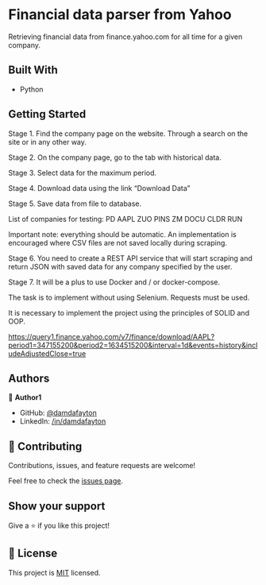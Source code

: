 # Financial data parser from Yahoo

Retrieving financial data from finance.yahoo.com for all time for a given company.


## Built With

- Python


## Getting Started

Stage 1. Find the company page on the website. Through a search on the site or in any other way.

Stage 2. On the company page, go to the tab with historical data.

Stage 3. Select data for the maximum period.

Stage 4. Download data using the link “Download Data”

Stage 5. Save data from file to database.

List of companies for testing:
PD
AAPL
ZUO
PINS
ZM
DOCU
CLDR
RUN

Important note: everything should be automatic.
An implementation is encouraged where CSV files are not saved locally during scraping.

Stage 6. You need to create a REST API service that will start scraping and return JSON with saved data for any company specified by the user.

Stage 7. It will be a plus to use Docker and / or docker-compose.

The task is to implement without using Selenium.
Requests must be used.

It is necessary to implement the project using the principles of SOLID and OOP.

https://query1.finance.yahoo.com/v7/finance/download/AAPL?period1=347155200&period2=1634515200&interval=1d&events=history&includeAdjustedClose=true



## Authors

👤 **Author1**

- GitHub: [@damdafayton](https://github.com/damdafayton)
- LinkedIn: [/in/damdafayton](https://linkedin.com/in/damdafayton)


## 🤝 Contributing

Contributions, issues, and feature requests are welcome!

Feel free to check the [issues page](../../issues/).


## Show your support

Give a ⭐️ if you like this project!


## 📝 License

This project is [MIT](./MIT.md) licensed.